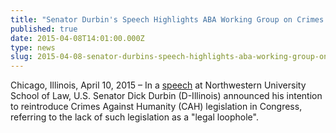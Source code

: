 ```yaml
---
title: "Senator Durbin's Speech Highlights ABA Working Group on Crimes Against Humanity"
published: true
date: 2015-04-08T14:01:00.000Z
type: news
slug: 2015-04-08-senator-durbins-speech-highlights-aba-working-group-on-crimes-against-humanity
---
```


Chicago, Illinois, April 10, 2015 – In a [speech](http://www.law.northwestern.edu/about/news/newsdisplay.cfm?ID=712) at Northwestern University School of Law, U.S. Senator Dick Durbin (D-Illinois) announced his intention to reintroduce Crimes Against Humanity (CAH) legislation in Congress, referring to the lack of such legislation as a "legal loophole".

